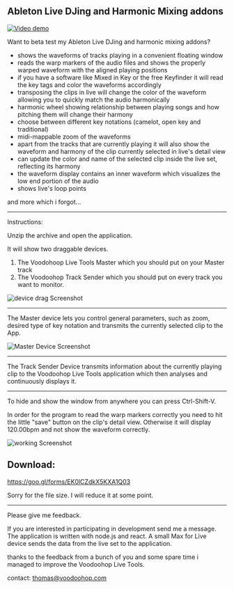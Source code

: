 Ableton Live DJing and Harmonic Mixing addons
------------------

[![Video demo](http://img.youtube.com/vi/DGWDu8ECST0/0.jpg)](http://www.youtube.com/watch?v=DGWDu8ECST0)

Want to beta test my Ableton Live DJing and harmonic mixing addons?

- shows the waveforms of tracks playing in a convenient floating window
- reads the warp markers of the audio files and shows the properly warped waveform with the aligned playing positions
- if you have a software like Mixed in Key or the free Keyfinder it will read the key tags and color the waveforms accordingly
- transposing the clips in live will change the color of the waveform allowing you to quickly match the audio harmonically
- harmonic wheel showing relationship between playing songs and how pitching them will change their harmony
- choose between different key notations (camelot, open key and traditional)
- midi-mappable zoom of the waveforms
- apart from the tracks that are currently playing it will also show the waveform and harmony of the clip currently selected in live's detail view
- can update the color and name of the selected clip inside the live set, reflecting its harmony
- the waveform display contains an inner waveform which visualizes the low end portion of the audio
- shows live's loop points

and more which i forgot...

-------------------------------
Instructions:

Unzip the archive and open the application.

It will show two draggable devices.

1. The Voodohoop Live Tools Master which you should put on your Master track
2. The Voodoohop Track Sender which you should put on every track you want to monitor.

![device drag Screenshot][devicedrag]

***

The Master device lets you control general parameters, such as zoom, desired type of key notation and transmits the currently selected clip to the App.

![Master Device Screenshot][masterdevice]

***

The Track Sender Device transmits information about the currently playing clip to the Voodoohop Live Tools application which then analyses and continuously displays it.

***

To hide and show the window from anywhere you can press Ctrl-Shift-V.

In order for the program to read the warp markers correctly you need to hit the little "save" button on the clip's detail view. Otherwise it will display 120.00bpm and not show the waveform correctly.

![working Screenshot][working]



Download:
--------------
https://goo.gl/forms/EK0lCZdkX5KXA1Q03

Sorry for the file size. I will reduce it at some point. 

***

Please give me feedback.

If you are interested in participating in development send me a message. The application is written with node.js and react. A small Max for Live device sends the data from the live set to the application.

thanks to the feedback from a bunch of you and some spare time i managed to improve the Voodoohop Live Tools. 

contact: thomas@voodoohop.com


[devicedrag]: https://github.com/voodoohop/voodoohop-ableton-tools/blob/master/screenshot_device_drag_sm.png?raw=true "Voodoohop Live Tools opening screenshot"
[working]: https://github.com/voodoohop/voodoohop-ableton-tools/blob/master/screenshot_working.png?raw=true "Voodoohop Live Tools working screenshot"
[masterdevice]: https://github.com/voodoohop/voodoohop-ableton-tools/blob/master/screenshot_master_device.png?raw=true "Voodoohop Live Tools working screenshot"
